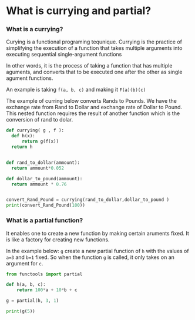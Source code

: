 # What is currying and partial?

### What is a currying?

Curying is a functional programing tequnique. Currying is the practice of simplifying the execution of a function that takes multiple arguments into executing sequential single-argument functions

In other words, it is the process of taking a function that has multiple aguments, and converts that to be executed one after the other as single agument functions.

An example  is  taking `f(a, b, c)` and making it `F(a)(b)(c)`

The example of curring below converts Rands to Pounds. We have the exchange rate from Rand to Dollar and exchange rate of Dollar to Pound. This nested function requires the result of another function which is the conversion of rand to dolar.

```Python
def currying( g , f ):
  def h(x):
      return g(f(x))
  return h


def rand_to_dollar(ammount):  
  return ammount*0.052  

def dollar_to_pound(ammount):   
  return ammount * 0.76


convert_Rand_Pound = currying(rand_to_dollar,dollar_to_pound )
print(convert_Rand_Pound(100))
```

### What is a partial function?

It enables one to create a new function by making certain aruments fixed. It is like a factory for creating new functions.


In the example below: `g` create a new partial function of `h` with the values of `a=3` and `b=1` fixed. So when the function `g` is called, it only takes on an argument for `c`.

```python 
from functools import partial

def h(a, b, c):
    return 100*a + 10*b + c

g = partial(h, 3, 1)

print(g(5))
```